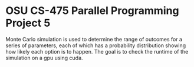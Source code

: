 # OSU CS-475 Parallel Programming Project 5

Monte Carlo simulation is used to determine the range of outcomes for a series
of parameters, each of which has a probability distribution showing how likely
each option is to happen. The goal is to check the runtime of the simulation
on a gpu using cuda.